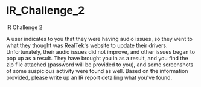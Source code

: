 # IR_Challenge_2
IR Challenge 2

A user indicates to you that they were having audio issues, so they went to what they thought was RealTek's website to update their drivers. Unfortunately, their audio issues did not improve, and other issues began to pop up as a result. They have brought you in as a result, and you find the zip file attached (password will be provided to you), and some screenshots of some suspicious activity were found as well. Based on the information provided, please write up an IR report detailing what you've found.
